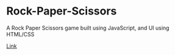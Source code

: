 # Rock-Paper-Scissors
A Rock Paper Scissors game built using JavaScript, and UI using HTML/CSS

[Link](https://hquanvo.github.io/Rock-Paper-Scissors/)
